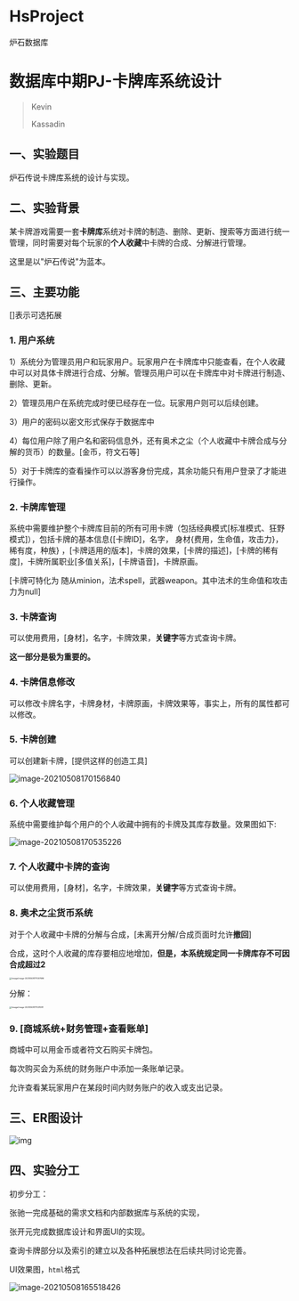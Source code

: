 # HsProject
炉石数据库

# 数据库中期PJ-卡牌库系统设计

> Kevin
>
> Kassadin



## 一、实验题目

炉石传说卡牌库系统的设计与实现。

## 二、实验背景

某卡牌游戏需要一套**卡牌库**系统对卡牌的制造、删除、更新、搜索等方面进行统一管理，同时需要对每个玩家的**个人收藏**中卡牌的合成、分解进行管理。

这里是以"炉石传说"为蓝本。

## 三、主要功能

[]表示可选拓展

### 1. 用户系统

1）系统分为管理员用户和玩家用户。玩家用户在卡牌库中只能查看，在个人收藏中可以对具体卡牌进行合成、分解。管理员用户可以在卡牌库中对卡牌进行制造、删除、更新。

2）管理员用户在系统完成时便已经存在一位。玩家用户则可以后续创建。

3）用户的密码以密文形式保存于数据库中

4）每位用户除了用户名和密码信息外，还有奥术之尘（个人收藏中卡牌合成与分解的货币）的数量。[金币，符文石等]

5）对于卡牌库的查看操作可以以游客身份完成，其余功能只有用户登录了才能进行操作。

### 2. 卡牌库管理

系统中需要维护整个卡牌库目前的所有可用卡牌（包括经典模式[标准模式、狂野模式]），包括卡牌的基本信息{[卡牌ID]，名字， 身材{费用，生命值，攻击力}，稀有度，种族} ，[卡牌适用的版本]，卡牌的效果，[卡牌的描述]，[卡牌的稀有度]，卡牌所属职业[多值关系]，[卡牌语音]，卡牌原画。

[卡牌可特化为 随从minion，法术spell，武器weapon。其中法术的生命值和攻击力为null]

### 3. 卡牌查询

可以使用费用，[身材]，名字，卡牌效果，**关键字**等方式查询卡牌。

**这一部分是极为重要的。**

### 4. 卡牌信息修改

可以修改卡牌名字，卡牌身材，卡牌原画，卡牌效果等，事实上，所有的属性都可以修改。

### 5. 卡牌创建

可以创建新卡牌，[提供这样的创造工具]

![image-20210508170156840](/image/image-20210508170156840.png)

### 6. 个人收藏管理

系统中需要维护每个用户的个人收藏中拥有的卡牌及其库存数量。效果图如下:

![image-20210508170535226](/image/image-20210508170535226.png)

### 7. 个人收藏中卡牌的查询

可以使用费用，[身材]，名字，卡牌效果，**关键字**等方式查询卡牌。

### 8. 奥术之尘货币系统

对于个人收藏中卡牌的分解与合成，[未离开分解/合成页面时允许**撤回**]



合成，这时个人收藏的库存要相应地增加，**但是，本系统规定同一卡牌库存不可因合成超过2**

 <img src="/image/image-20210508171057696.png" alt="/image/image-20210508171057696" style="zoom:25%;" />

分解：

 <img src="/image/image-20210508171031081.png" alt="/image/image-20210508171031081" style="zoom:25%;" />



### 9. [商城系统+财务管理+查看账单]

商城中可以用金币或者符文石购买卡牌包。

每次购买会为系统的财务账户中添加一条账单记录。

允许查看某玩家用户在某段时间内财务账户的收入或支出记录。



## 三、ER图设计

![img](/image/66650F4ECDA00E50AD7B521DAB502BCE.png)



## 四、实验分工

初步分工：

张驰一完成基础的需求文档和内部数据库与系统的实现，

张开元完成数据库设计和界面UI的实现。

查询卡牌部分以及索引的建立以及各种拓展想法在后续共同讨论完善。

UI效果图，`html`格式

![image-20210508165518426](/image/image-20210508165518426.png)

